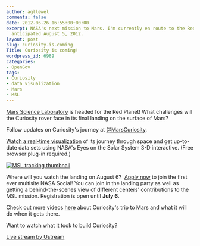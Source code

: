 ```yaml
---
author: agllewel
comments: false
date: 2012-06-26 16:55:00+00:00
excerpt: NASA's next mission to Mars. I'm currently en route to the Red Planet. Arrival
  anticipated August 5, 2012.
layout: post
slug: curiosity-is-coming
Title: Curiosity is coming!
wordpress_id: 6989
categories:
- OpenGov
tags:
- Curiosity
- data visualization
- Mars
- MSL
---
```


[Mars Science Laboratory](http://www.nasa.gov/mission_pages/msl/index.html) is headed for the Red Planet! What challenges will the Curiosity rover face in its final landing on the surface of Mars?



Follow updates on Curiosity's journey at [@MarsCuriosity](https://twitter.com/#!/MarsCuriosity/).

[Watch a real-time visualization](http://solarsystem.nasa.gov/eyes/player/?document=http://solarsystem.nasa.gov/eyes/content/documents/msl/msl.xml) of its journey through space and get up-to-date data sets using NASA's Eyes on the Solar System 3-D interactive. (Free browser plug-in required.)



[![MSL tracking thumbnail](http://open.nasa.gov/wp-content/uploads/2012/06/latest_msl_over_thumb_673.png)](http://open.nasa.gov/wp-content/uploads/2012/06/latest_msl_over_thumb_673.png)





Where will you watch the landing on August 6?  [Apply now](http://www.nasa.gov/connect/social/social_curiosity_multi_aug2012.html) to join the first ever multisite NASA Social! You can join in the landing party as well as getting a behind-the-scenes view of different centers' contributions to the MSL mission. Registration is open until **July 6**.

Check out more videos [here](http://www.nasa.gov/multimedia/videogallery/index.html?collection_id=18895&media_id=140323541) about Curiosity's trip to Mars and what it will do when it gets there.

Want to watch what it took to build Curiosity?



[Live stream by Ustream](http://www.ustream.tv/)




